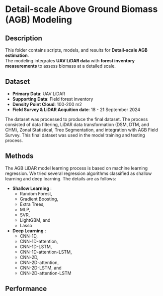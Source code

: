 # Detail-scale Above Ground Biomass (AGB) Modeling  

## Description  
This folder contains scripts, models, and results for **Detail-scale AGB estimation**.  
The modeling integrates **UAV LiDAR data** with **forest inventory measurements** to assess biomass at a detailed scale.  

## Dataset  
- **Primary Data**: UAV LiDAR  
- **Supporting Data**: Field forest inventory  
- **Density Point Cloud**: 100-200 m2  
- **Field Survey & LiDAR Acquition date**: 18 - 21 September 2024  

The dataset was processed to produce the final dataset. The process consisted of data filtering, LiDAR data transformation (DSM, DTM, and CHM), Zonal Statistical, Tree Segmentation, and integration with AGB Field Survey. This final dataset was used in the model training and testing process.   

## Methods  
The AGB LiDAR model learning process is based on machine learning regression. We tried several regression algorithms classified as shallow learning and deep learning. The details are as follows:
- **Shallow Learning** :
  - Random Forest,
  - Gradient Boosting, 
  - Extra Trees,
  - MLP,
  - SVR,
  - LightGBM, and
  - Lasso  
- **Deep Learning** :
  - CNN-1D,
  - CNN-1D-attention,
  - CNN-1D-LSTM,
  - CNN-1D-attention-LSTM,
  - CNN-2D,
  - CNN-2D-attention,
  - CNN-2D-LSTM, and
  - CNN-2D-attention-LSTM  

## Performance 

